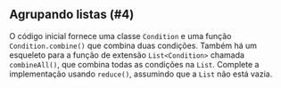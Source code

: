 ## Agrupando listas (#4)

O código inicial fornece uma classe `Condition` e uma função `Condition.combine()` que combina duas condições. Também há um esqueleto para a função de extensão `List<Condition>` chamada `combineAll()`, que combina todas as condições na `List`. Complete a implementação usando `reduce()`, assumindo que a `List` não está vazia.